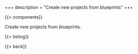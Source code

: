 +++
description = "Create new projects from blueprints"
+++

{{> components}}

Create new projects from blueprints.

{{> listing}}

{{> back}}
